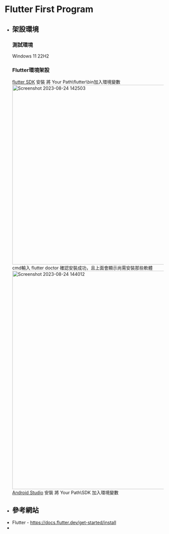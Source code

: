 # Flutter First Program

* ## 架設環境
    ### 測試環境 
    Windows 11 22H2
    ### Flutter環境架設
  [flutter SDK](https://docs.flutter.dev/get-started/install/windows) 安裝
  將 Your Path\flutter\bin加入環境變數
  <img width="570" alt="Screenshot 2023-08-24 142503" src="https://github.com/MaYu-Yu/flutter_test/assets/59922656/5f317cae-bf8f-4d27-a38e-2d46dc9e7d64">
  cmd輸入 flutter doctor 確認安裝成功，且上面會顯示尚需安裝那些軟體
  <img width="693" alt="Screenshot 2023-08-24 144012" src="https://github.com/MaYu-Yu/flutter_test/assets/59922656/44ded7c7-bd56-4d59-82ae-1b29b135a8b5">
  [Android Studio](https://developer.android.com/studio) 安裝
  將 Your Path\SDK 加入環境變數
 
* ## 參考網站
- Flutter - https://docs.flutter.dev/get-started/install
- 
